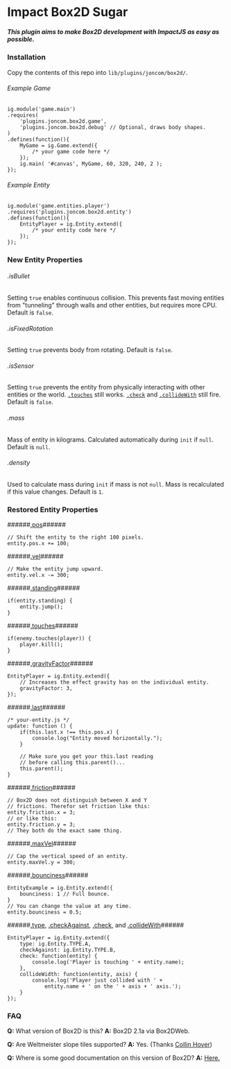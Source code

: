 Impact Box2D Sugar
==========

##### This plugin aims to make Box2D development with ImpactJS as easy as possible. #####

### Installation ###

Copy the contents of this repo into `lib/plugins/joncom/box2d/`.

###### Example Game ######
```
ig.module('game.main')
.requires(
    'plugins.joncom.box2d.game',
    'plugins.joncom.box2d.debug' // Optional, draws body shapes.
)
.defines(function(){
    MyGame = ig.Game.extend({
        /* your game code here */
    });
    ig.main( '#canvas', MyGame, 60, 320, 240, 2 );
});
```

###### Example Entity ######
```
ig.module('game.entities.player')
.requires('plugins.joncom.box2d.entity')
.defines(function(){
    EntityPlayer = ig.Entity.extend({
        /* your entity code here */
    });
});
```


### New Entity Properties ###

###### .isBullet ######
Setting `true` enables continuous collision. This prevents fast moving entities from "tunneling" through walls and other entities, but requires more CPU. Default is `false`.

###### .isFixedRotation ######
Setting `true` prevents body from rotating. Default is `false`.

###### .isSensor ######
Setting `true` prevents the entity from physically interacting with other entities or the world. [`.touches`](https://github.com/Joncom/impact-box2d-sugar#touches) still works. [`.check`](https://github.com/Joncom/impact-box2d-sugar#type-checkagainst-check-and-collidewith) and [`.collideWith`](https://github.com/Joncom/impact-box2d-sugar#type-checkagainst-check-and-collidewith) still fire. Default is `false`.

###### .mass ######
Mass of entity in kilograms. Calculated automatically during `init` if `null`. Default is `null`.

###### .density ######
Used to calculate mass during `init` if mass is not `null`. Mass is recalculated if this value changes. Default is `1`.


### Restored Entity Properties ###

######[.pos](http://impactjs.com/documentation/class-reference/entity#pos-x-pos-y)######
```
// Shift the entity to the right 100 pixels.
entity.pos.x += 100;
```

######[.vel](http://impactjs.com/documentation/class-reference/entity#pos-x-pos-y)######
```
// Make the entity jump upward.
entity.vel.x -= 300;
```

######[.standing](http://impactjs.com/documentation/class-reference/entity#standing)######
```
if(entity.standing) {
	entity.jump();
}
```

######[.touches](http://impactjs.com/documentation/class-reference/entity#touches)######
```
if(enemy.touches(player)) {
    player.kill();
}
```

######[.gravityFactor](http://impactjs.com/documentation/class-reference/entity#gravityfactor)######
```
EntityPlayer = ig.Entity.extend({
    // Increases the effect gravity has on the individual entity.
    gravityFactor: 3,
});
```

######[.last](http://impactjs.com/documentation/class-reference/entity#last-x-last-y)######
```
/* your-entity.js */
update: function () {
    if(this.last.x !== this.pos.x) {
        console.log("Entity moved horizontally.");
    }

    // Make sure you get your this.last reading
    // before calling this.parent()...
    this.parent();
}
```

######[.friction](http://impactjs.com/documentation/class-reference/entity#friction-x-friction-y)######
```
// Box2D does not distinguish between X and Y
// frictions. Therefor set friction like this:
entity.friction.x = 3;
// or like this:
entity.friction.y = 3;
// They both do the exact same thing.
```

######[.maxVel](http://impactjs.com/documentation/class-reference/entity#maxvel-x-maxvel-y)######
```
// Cap the vertical speed of an entity.
entity.maxVel.y = 300;
```

######[.bounciness](http://impactjs.com/documentation/class-reference/entity#bounciness)######
```
EntityExample = ig.Entity.extend({
    bounciness: 1 // Full bounce.
}
// You can change the value at any time.
entity.bounciness = 0.5;
```

######[.type](http://impactjs.com/documentation/class-reference/entity#type), [.checkAgainst](http://impactjs.com/documentation/class-reference/entity#checkagainst), [.check](http://impactjs.com/documentation/class-reference/entity#check), and [.collideWith](http://impactjs.com/documentation/class-reference/entity#collidewith)######
```
EntityPlayer = ig.Entity.extend({
    type: ig.Entity.TYPE.A,
    checkAgainst: ig.Entity.TYPE.B,
    check: function(entity) {
        console.log('Player is touching ' + entity.name);
    },
    collideWidth: function(entity, axis) {
        console.log('Player just collided with ' +
            entity.name + ' on the ' + axis + ' axis.');
    }
});
```

### FAQ ###

**Q:** What version of Box2D is this?
**A:** Box2D 2.1a via Box2DWeb.

**Q:** Are Weltmeister slope tiles supported?
**A:** Yes. (Thanks [Collin Hover](https://github.com/collinhover))

**Q:** Where is some good documentation on this version of Box2D?
**A:** [Here.](http://www.box2dflash.org/docs/2.1a/reference/)


